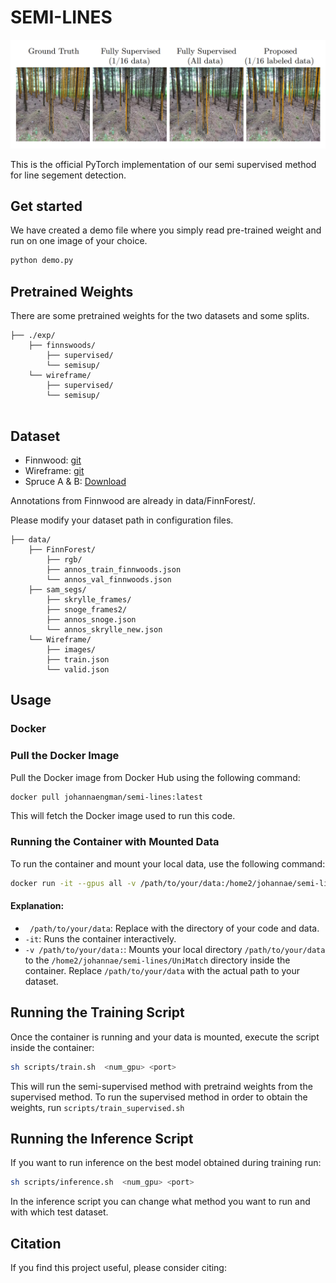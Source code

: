 # SEMI-LINES

![Header Image](/images/header.png)

This is the official PyTorch implementation of our semi supervised method for line segement detection. 

## Get started

We have created a demo file where you simply read pre-trained weight and run on one image of your choice.

```bash
python demo.py
```


## Pretrained Weights

There are some pretrained weights for the two datasets and some splits.

```
├── ./exp/
    ├── finnswoods/
        ├── supervised/
        └── semisup/
    └── wireframe/
        ├── supervised/
        └── semisup/
     
```

## Dataset

- Finnwood: [git](https://github.com/juanb09111/FinnForest)
- Wireframe: [git](https://github.com/huangkuns/wireframe) 
- Spruce A & B: [Download](https://vision.maths.lth.se/semi-lines/sam_segs.zip)

Annotations from Finnwood are already in data/FinnForest/.

Please modify your dataset path in configuration files.


```
├── data/
    ├── FinnForest/
        ├── rgb/
        ├── annos_train_finnwoods.json
        └── annos_val_finnwoods.json
    ├── sam_segs/
        ├── skrylle_frames/
        ├── snoge_frames2/
        ├── annos_snoge.json
        └── annos_skrylle_new.json
    └── Wireframe/
        ├── images/
        ├── train.json
        └── valid.json
```

## Usage

### Docker

### Pull the Docker Image

Pull the Docker image from Docker Hub using the following command:

```bash
docker pull johannaengman/semi-lines:latest
```

This will fetch the Docker image used to run this code.

### Running the Container with Mounted Data

To run the container and mount your local data, use the following command:

```bash
docker run -it --gpus all -v /path/to/your/data:/home2/johannae/semi-lines/UniMatch johannaengman/semi-lines:latest
```

#### Explanation:
- ` /path/to/your/data`: Replace with the directory of your code and data. 
- `-it`: Runs the container interactively.
- `-v /path/to/your/data:`: Mounts your local directory `/path/to/your/data` to the `/home2/johannae/semi-lines/UniMatch` directory inside the container. Replace `/path/to/your/data` with the actual path to your dataset.

## Running the Training Script

Once the container is running and your data is mounted, execute the script inside the container:

```bash
sh scripts/train.sh  <num_gpu> <port>
```

This will run the semi-supervised method with pretraind weights from the supervised method. To run the supervised method in order to obtain the weights, run `scripts/train_supervised.sh`

## Running the Inference Script

If you want to run inference on the best model obtained during training run:

```bash
sh scripts/inference.sh  <num_gpu> <port>
```

In the inference script you can change what method you want to run and with which test dataset.

## Citation

If you find this project useful, please consider citing:

```bibtex

```

